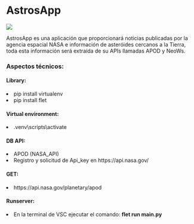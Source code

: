 <caption>
    <div class="container" style="text-aling:center";>
        <h1>AstrosApp</h1>
    </div>
</caption>

<section>
<div class="container">
    <img src="https://github.com/user-attachments/assets/36a3ffb3-8320-43b8-b2f8-b1cdbba06b78">
</div>   
<div class="container">
    <p>AstrosApp es una aplicación que proporcionará noticias publicadas por la agencia espacial NASA e información de asteróides cercanos a la Tierra, toda esta 
        información será extraída de su APIs llamadas APOD y NeoWs.</p>
</div>

<div class="container">
    <h3>Aspectos técnicos:</h3>
</div>

<div class="container">
    <h4>Library:</h4>
        <li>pip install virtualenv</li>
        <li>pip install flet</li>
</div>

<div class="container">
    <h4>Virtual environment:</h4>
        <li>.venv\scripts\activate</li>
</div>
<div class="container">
    <h4>DB API:</h4>
        <li>APOD (NASA_API)</li>
        <li>Registro y solicitud de Api_key en https://api.nasa.gov/</li>
</div>

<div class="container">
    <h4>GET:</h4>
        <li>https://api.nasa.gov/planetary/apod</li>
</div>
</section>

<footer>
<div class="container">
    <h4>Runserver:</h4>
</div>

<div class="container">
    <li>En la terminal de VSC ejecutar el comando: <b>flet run main.py</li> 
</div>
</footer>


